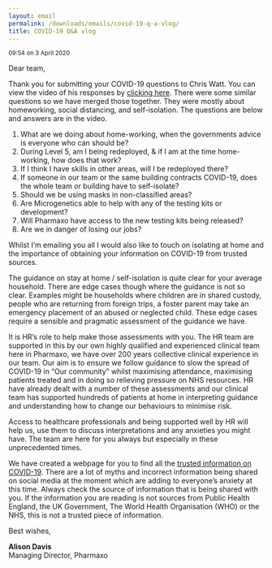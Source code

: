 ```yaml
---
layout: email
permalink: /downloads/emails/covid-19-q-a-vlog/
title: COVID-19 Q&A vlog
---
```


<small>09:54 on 3 April 2020</small>

Dear team,

Thank you for submitting your COVID-19 questions to Chris Watt. You can view the video of his responses by [clicking here](https://web.microsoftstream.com/video/2e05cd4a-e98e-4b96-ae87-8b81b7cb18f4). There were some similar questions so we have merged those together. They were mostly about homeworking, social distancing, and self-isolation. The questions are below and answers are in the video.

1. What are we doing about home-working, when the governments advice is everyone who can should be?
2. During Level 5, am I being redeployed, & if I am at the time home-working, how does that work?
3. If I think I have skills in other areas, will I be redeployed there?
4. If someone in our team or the same building contracts COVID-19, does the whole team or building have to self-isolate?
5. Should we be using masks in non-classified areas?
6. Are Microgenetics able to help with any of the testing kits or development?
7. Will Pharmaxo have access to the new testing kits being released?
8. Are we in danger of losing our jobs?

Whilst I’m emailing you all I would also like to touch on isolating at home and the importance of obtaining your information on COVID-19 from trusted sources.

The guidance on stay at home / self-isolation is quite clear for your average household. There are edge cases though where the guidance is not so clear. Examples might be households where children are in shared custody, people who are returning from foreign trips, a foster parent may take an emergency placement of an abused or neglected child. These edge cases require a sensible and pragmatic assessment of the guidance we have.

It is HR’s role to help make those assessments with you. The HR team are supported in this by our own highly qualified and experienced clinical team here in Pharmaxo, we have over 200 years collective clinical experience in our team. Our aim is to ensure we follow guidance to slow the spread of COVID-19 in “Our community” whilst maximising attendance, maximising patients treated and in doing so relieving pressure on NHS resources. HR have already dealt  with a number of these assessments and our clinical team has supported hundreds of patients at home in interpreting guidance and understanding how to change our behaviours to minimise risk.

Access to healthcare professionals and being supported well by HR will help us, use them to discuss interpretations and any anxieties you might have. The team are here for you always but especially in these unprecedented times.

We have created a webpage for you to find all the [trusted information on COVID-19](https://qphl.co/coronavirus). There are a lot of myths and incorrect information being shared on social media at the moment which are adding to everyone’s anxiety at this time. Always check the source of information that is being shared with you. If the information you are reading is not sources from Public Health England, the UK Government, The World Health Organisation (WHO) or the NHS, this is not a trusted piece of information.

Best wishes,

**Alison Davis**<br>
Managing Director, Pharmaxo